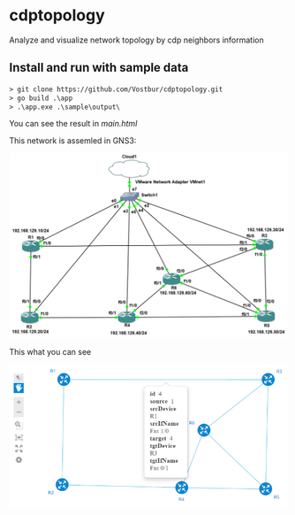 # cdptopology
Analyze and visualize network topology by cdp neighbors information

Install and run with sample data
--------------------------------

```
> git clone https://github.com/Vostbur/cdptopology.git
> go build .\app       
> .\app.exe .\sample\output\
```

You can see the result in *main.html*

This network is assemled in GNS3:

![](\sample\gns3-cdp-topology-config\cdp-topology-test-stend.PNG)

This what you can see

![](\sample\gns3-cdp-topology-config\result-building-cdp-topology.PNG)